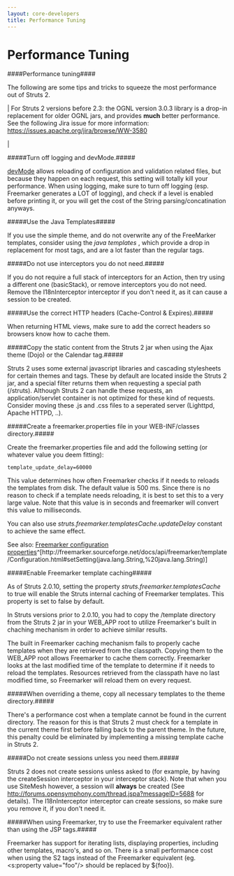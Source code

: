 ```yaml
---
layout: core-developers
title: Performance Tuning
---
```


# Performance Tuning

####Performance tuning####

The following are some tips and tricks to squeeze the most performance out of Struts 2\.



| For Struts 2 versions before 2\.3: the OGNL version 3\.0\.3 library is a drop\-in replacement for older OGNL jars, and provides **much** better performance\. See the following Jira issue for more information: [https://issues\.apache\.org/jira/browse/WW\-3580](https://issues\.apache\.org/jira/browse/WW\-3580)

| 

#####Turn off logging and devMode\.#####

[devMode](development-mode.html) allows reloading of configuration and validation related files, but because they happen on each request, this setting will totally kill your performance\.
 When using logging, make sure to turn off logging (esp\. Freemarker generates a LOT of logging), and check if a level is enabled before printing it, or you will get the cost of the String parsing/concatination anyways\.

#####Use the Java Templates#####

If you use the simple theme, and do not overwrite any of the FreeMarker templates, consider using the _java templates_ , which provide a drop in replacement for most tags, and are a lot faster than the regular tags\.

#####Do not use interceptors you do not need\.#####

If you do not require a full stack of interceptors for an Action, then try using a different one (basicStack), or remove interceptors you do not need\. Remove the I18nInterceptor interceptor if you don't need it, as it can cause a session to be created\.

#####Use the correct HTTP headers (Cache\-Control & Expires)\.#####

When returning HTML views, make sure to add the correct headers so browsers know how to cache them\.

#####Copy the static content from the Struts 2 jar when using the Ajax theme (Dojo) or the Calendar tag\.#####

Struts 2 uses some external javascript libraries and cascading stylesheets for certain themes and tags\. These by default are located inside the Struts 2 jar, and a special filter returns them when requesting a special path (/struts)\. Although Struts 2 can handle these requests, an application/servlet container is not optimized for these kind of requests\. Consider moving these \.js and \.css files to a seperated server (Lighttpd, Apache HTTPD, \.\.)\.

#####Create a freemarker\.properties file in your WEB\-INF/classes directory\.#####

Create the freemarker\.properties file and add the following setting (or whatever value you deem fitting):


~~~~~~~
template_update_delay=60000

~~~~~~~

This value determines how often Freemarker checks if it needs to reloads the templates from disk\. The default value is 500 ms\. Since there is no reason to check if a template needs reloading, it is best to set this to a very large value\. Note that this value is in seconds and freemarker will convert this value to milliseconds\.

You can also use _struts\.freemarker\.templatesCache\.updateDelay_  constant to achieve the same effect\.

See also: [Freemarker configuration properties](http://freemarker\.sourceforge\.net/docs/api/freemarker/template/Configuration\.html\#setSetting(java\.lang\.String,%20java\.lang\.String))^[http://freemarker\.sourceforge\.net/docs/api/freemarker/template/Configuration\.html\#setSetting(java\.lang\.String,%20java\.lang\.String)]

#####Enable Freemarker template caching#####

As of Struts 2\.0\.10, setting the property _struts\.freemarker\.templatesCache_  to true will enable the Struts internal caching of Freemarker templates\. This property is set to false by default\.

In Struts versions prior to 2\.0\.10, you had to copy the /template directory from the Struts 2 jar in your WEB\_APP root to utilize Freemarker's built in chaching mechanism in order to achieve similar results\.

The built in Freemarker caching mechanism fails to properly cache templates when they are retrieved from the classpath\. Copying them to the WEB\_APP root allows Freemarker to cache them correctly\. Freemarker looks at the last modified time of the template to determine if it needs to reload the templates\. Resources retrieved from the classpath have no last modified time, so Freemarker will reload them on every request\.

#####When overriding a theme, copy all necessary templates to the theme directory\.#####

There's a performance cost when a template cannot be found in the current directory\. The reason for this is that Struts 2 must check for a template in the current theme first before falling back to the parent theme\. In the future, this penalty could be eliminated by implementing a missing template cache in Struts 2\.

#####Do not create sessions unless you need them\.#####

Struts 2 does not create sessions unless asked to (for example, by having the createSession interceptor in your interceptor stack)\. Note that when you use SiteMesh however, a session will **always** be created (See [http://forums\.opensymphony\.com/thread\.jspa?messageID=5688](http://forums\.opensymphony\.com/thread\.jspa?messageID=5688) for details)\. The I18nInterceptor interceptor can create sessions, so make sure you remove it, if you don't need it\.

#####When using Freemarker, try to use the Freemarker equivalent rather than using the JSP tags\.#####

Freemarker has support for iterating lists, displaying properties, including other templates, macro's, and so on\. There is a small performance cost when using the S2 tags instead of the Freemarker equivalent (eg\. \<s:property value="foo"/\> should be replaced by \$\{foo\})\.
